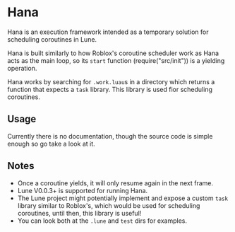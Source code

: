 # Hana

Hana is an execution framework intended as a temporary solution for scheduling coroutines in Lune.

Hana is built similarly to how Roblox's coroutine scheduler work as Hana acts as the main loop, so its `start` function (require("src/init")) is a yielding operation.

Hana works by searching for `.work.luau`s in a directory which returns a function that expects a `task` library. This library is used fior scheduling coroutines.

## Usage
Currently there is no documentation, though the source code is simple enough so go take a look at it.

## Notes
* Once a coroutine yields, it will only resume again in the next frame.
* Lune V0.0.3+ is supported for running Hana.
* The Lune project might potentially implement and expose a custom `task` library similar to Roblox's, which would be used for scheduling coroutines, until then, this library is useful!
* You can look both at the `.lune` and `test` dirs for examples. 